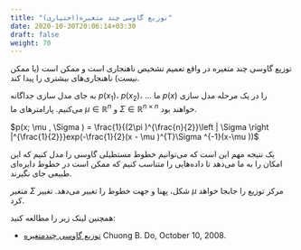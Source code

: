 ```yaml
---
title: "توزیع گاوسی چند متغیره(اختیاری)"
date: 2020-10-30T20:06:14+03:30
draft: false
weight: 70
---
```


توزیع گاوسی چند متغیره در واقع تعمیم تشخیص ناهنجاری است و ممکن است (یا ممکن نیست) ناهنجاری‌های بیشتری را پیدا کند.

به جای مدل‌ سازی جداگانه $p(x_{1})$، $p(x_{2})$، ...  ما $p(x)$ را در یک مرحله مدل سازی می‌کنیم. پارامترهای ما $\mu \in \mathbb{R}^{n}$ و $\Sigma  \in \mathbb{R}^{n \times n}$ خواهند بود.


$p(x; \mu , \Sigma ) = \frac{1}{(2\pi )^{\frac{n}{2}}\left | \Sigma  \right |^{\frac{1}{2}}}exp(-\frac{1}{2}(x - \mu )^{T}\Sigma ^{-1}(x-\mu ))$

یک نتیجه مهم این است که می‌توانیم خطوط مستطیلی گاوسی را مدل کنیم که این امکان را به ما می‌دهد تا داده‌هایی را متناسب کنیم که ممکن است در خطوط دایره‌ای طبیعی جای نگیرند.

متغیر $\Sigma$ شکل، پهنا و جهت خطوط را تغییر می‌دهد. تغییر $\mu$ مرکز توزیع را جابجا خواهد کرد.


همچنین لینک زیر را مطالعه کنید:
- [توزیع گاوسی چندمتغیره](http://cs229.stanford.edu/section/gaussians.pdf) Chuong B. Do, October 10, 2008.